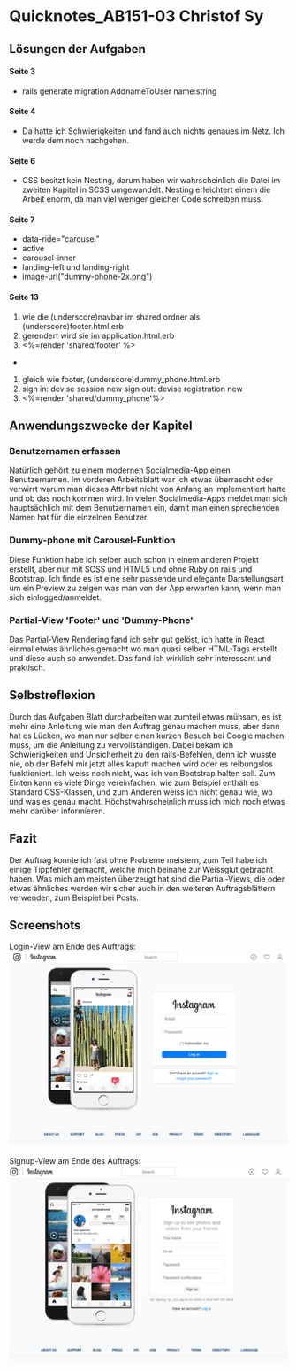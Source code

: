 # Quicknotes_AB151-03 Christof Sy
## Lösungen der Aufgaben
#### Seite 3
- rails generate migration AddnameToUser name:string

#### Seite 4
- Da hatte ich Schwierigkeiten und fand auch nichts genaues im Netz. Ich werde dem noch nachgehen.

#### Seite 6
- CSS besitzt kein Nesting, darum haben wir wahrscheinlich die Datei im zweiten Kapitel in SCSS umgewandelt. Nesting erleichtert einem die Arbeit enorm, da man viel weniger gleicher Code schreiben muss.

#### Seite 7
- data-ride="carousel"
- active
- carousel-inner
- landing-left und landing-right
- image-url("dummy-phone-2x.png")

#### Seite 13
1. wie die (underscore)navbar im shared ordner als (underscore)footer.html.erb
2. gerendert wird sie im application.html.erb
3. <%=render 'shared/footer' %>
-
1. gleich wie footer, (underscore)dummy_phone.html.erb
2. sign in: devise session new
 sign out: devise registration new
3. <%=render 'shared/dummy_phone'%>

## Anwendungszwecke der Kapitel

### Benutzernamen erfassen
Natürlich gehört zu einem modernen Socialmedia-App einen Benutzernamen. Im vorderen Arbeitsblatt war ich etwas überrascht oder verwirrt warum man dieses Attribut nicht von Anfang an implementiert hatte und ob das noch kommen wird. In vielen Socialmedia-Apps meldet man sich hauptsächlich mit dem Benutzernamen ein, damit man einen sprechenden Namen hat für die einzelnen Benutzer.

### Dummy-phone mit Carousel-Funktion
Diese Funktion habe ich selber auch schon in einem anderen Projekt erstellt, aber nur mit SCSS und HTML5 und ohne Ruby on rails und Bootstrap. Ich finde es ist eine sehr passende und elegante Darstellungsart um ein Preview zu zeigen was man von der App erwarten kann, wenn man sich einlogged/anmeldet.

### Partial-View 'Footer' und 'Dummy-Phone'
Das Partial-View Rendering fand ich sehr gut gelöst, ich hatte in React einmal etwas ähnliches gemacht wo man quasi selber HTML-Tags erstellt und diese auch so anwendet. Das fand ich wirklich sehr interessant und praktisch.

## Selbstreflexion
Durch das Aufgaben Blatt durcharbeiten war zumteil etwas mühsam, es ist mehr eine Anleitung wie man den Auftrag genau machen muss, aber dann hat es Lücken, wo man nur selber einen kurzen Besuch bei Google machen muss, um die Anleitung zu vervollständigen. Dabei bekam ich Schwierigkeiten und Unsicherheit zu den rails-Befehlen, denn ich wusste nie, ob der Befehl mir jetzt alles kaputt machen wird oder es reibungslos funktioniert.
Ich weiss noch nicht, was ich von Bootstrap halten soll. Zum Einten kann es viele Dinge vereinfachen, wie zum Beispiel enthält es Standard CSS-Klassen, und zum Anderen weiss ich nicht genau wie, wo und was es genau macht. Höchstwahrscheinlich muss ich mich noch etwas mehr darüber informieren.

## Fazit
Der Auftrag konnte ich fast ohne Probleme meistern, zum Teil habe ich einige Tippfehler gemacht, welche mich beinahe zur Weissglut gebracht haben. Was mich am meisten überzeugt hat sind die Partial-Views, die oder etwas ähnliches werden wir sicher auch in den weiteren Auftragsblättern verwenden, zum Beispiel bei Posts.

## Screenshots
Login-View am Ende des Auftrags:
![LoginView](screenshots/LoginViewEnde.png)

Signup-View am Ende des Auftrags:
![SignupView](screenshots/SignupViewEnde.png)
